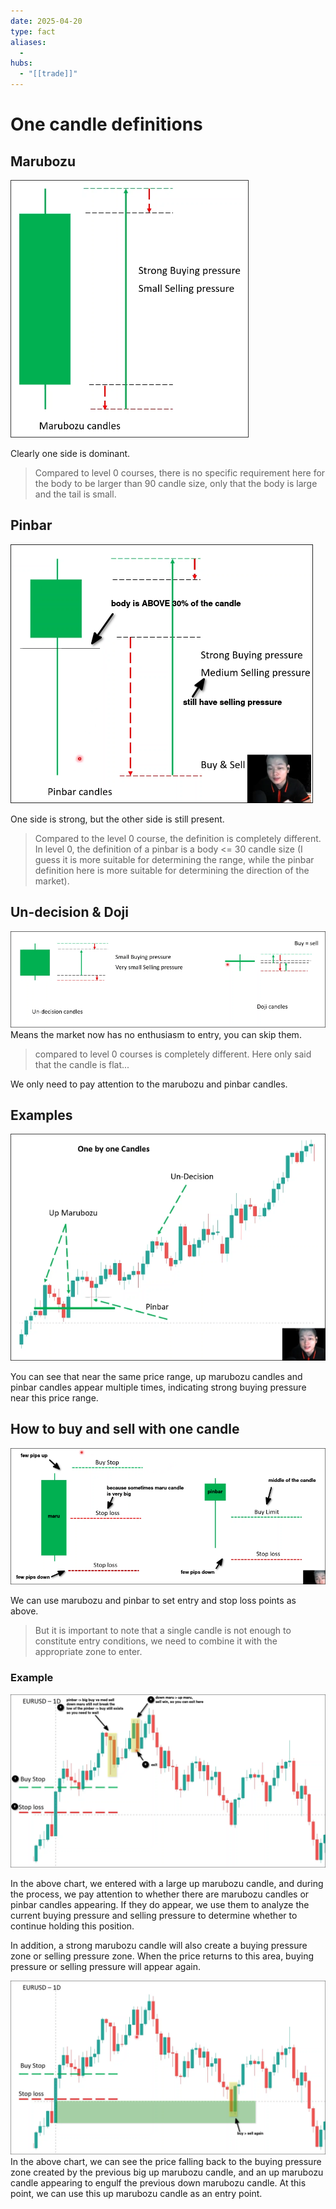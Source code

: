 ```yaml
---
date: 2025-04-20
type: fact
aliases:
  -
hubs:
  - "[[trade]]"
---
```


# One candle definitions

## Marubozu

![def-maru-candle.png](../assets/imgs/def-maru-candle.png)

Clearly one side is dominant.

> Compared to level 0 courses, there is no specific requirement here for the body to be larger than 90 candle size, only that the body is large and the tail is small.


## Pinbar

![def-pinbar-candle.png](../assets/imgs/def-pinbar-candle.png)

One side is strong, but the other side is still present.

> Compared to the level 0 course, the definition is completely different. In level 0, the definition of a pinbar is a body <= 30 candle size (I guess it is more suitable for determining the range, while the pinbar definition here is more suitable for determining the direction of the market).



## Un-decision & Doji

![undecision-n-doji-candle.png](../assets/imgs/undecision-n-doji-candle.png)
Means the market now has no enthusiasm to entry, you can skip them.

> compared to level 0 courses is completely different. Here only said that the candle is flat...

We only need to pay attention to the marubozu and pinbar candles.


## Examples

![example-of-one-candles.png](../assets/imgs/example-of-one-candles.png)

You can see that near the same price range, up marubozu candles and pinbar candles appear multiple times, indicating strong buying pressure near this price range.


## How to buy and sell with one candle

![use-maru-n-pinbar-candles.png](../assets/imgs/use-maru-n-pinbar-candles.png)

We can use marubozu and pinbar to set entry and stop loss points as above.

> But it is important to note that a single candle is not enough to constitute entry conditions, we need to combine it with the appropriate zone to enter.

### Example

![example-use-one-candle.png](../assets/imgs/example-use-one-candle.png)

In the above chart, we entered with a large up marubozu candle, and during the process, we pay attention to whether there are marubozu candles or pinbar candles appearing. If they do appear, we use them to analyze the current buying pressure and selling pressure to determine whether to continue holding this position.

In addition, a strong marubozu candle will also create a buying pressure zone or selling pressure zone. When the price returns to this area, buying pressure or selling pressure will appear again.


![big-candle-create-zones.png](../assets/imgs/big-candle-create-zones.png)
In the above chart, we can see the price falling back to the buying pressure zone created by the previous big up marubozu candle, and an up marubozu candle appearing to engulf the previous down marubozu candle. At this point, we can use this up marubozu candle as an entry point.


